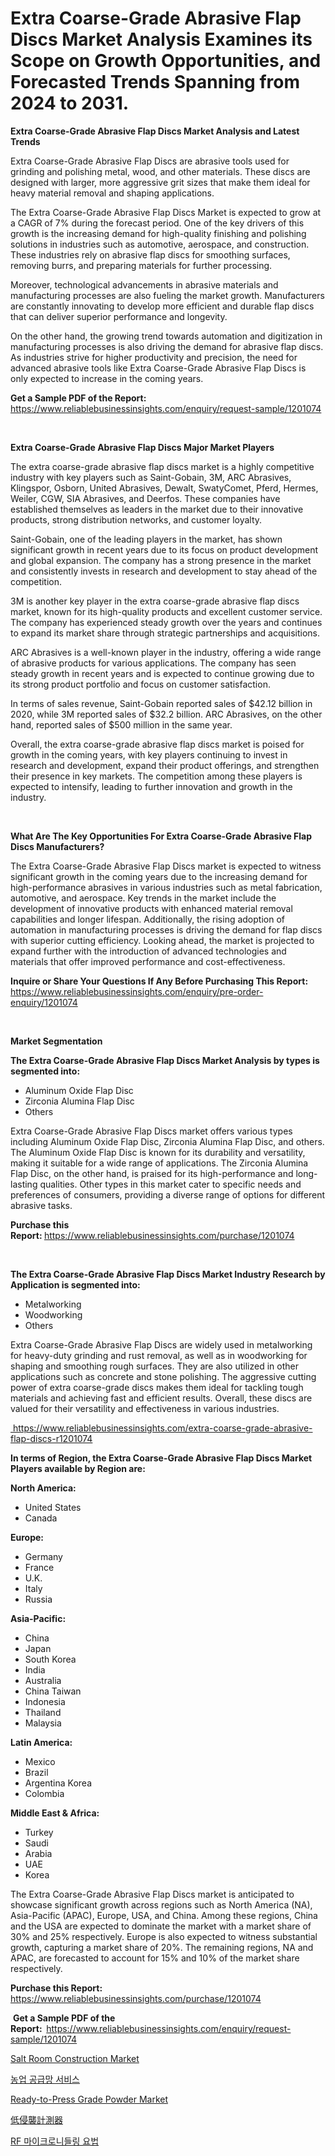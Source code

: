 <p><h1>Extra Coarse-Grade Abrasive Flap Discs Market Analysis Examines its Scope on Growth Opportunities, and Forecasted Trends Spanning from 2024 to 2031.</h1></p><p><strong>Extra Coarse-Grade Abrasive Flap Discs Market Analysis and Latest Trends</strong></p>
<p><p>Extra Coarse-Grade Abrasive Flap Discs are abrasive tools used for grinding and polishing metal, wood, and other materials. These discs are designed with larger, more aggressive grit sizes that make them ideal for heavy material removal and shaping applications.</p><p>The Extra Coarse-Grade Abrasive Flap Discs Market is expected to grow at a CAGR of 7% during the forecast period. One of the key drivers of this growth is the increasing demand for high-quality finishing and polishing solutions in industries such as automotive, aerospace, and construction. These industries rely on abrasive flap discs for smoothing surfaces, removing burrs, and preparing materials for further processing.</p><p>Moreover, technological advancements in abrasive materials and manufacturing processes are also fueling the market growth. Manufacturers are constantly innovating to develop more efficient and durable flap discs that can deliver superior performance and longevity.</p><p>On the other hand, the growing trend towards automation and digitization in manufacturing processes is also driving the demand for abrasive flap discs. As industries strive for higher productivity and precision, the need for advanced abrasive tools like Extra Coarse-Grade Abrasive Flap Discs is only expected to increase in the coming years.</p></p>
<p><strong>Get a Sample PDF of the Report:&nbsp;</strong> <a href="https://www.reliablebusinessinsights.com/enquiry/request-sample/1201074">https://www.reliablebusinessinsights.com/enquiry/request-sample/1201074</a></p>
<p>&nbsp;</p>
<p><strong>Extra Coarse-Grade Abrasive Flap Discs Major Market Players</strong></p>
<p><p>The extra coarse-grade abrasive flap discs market is a highly competitive industry with key players such as Saint-Gobain, 3M, ARC Abrasives, Klingspor, Osborn, United Abrasives, Dewalt, SwatyComet, Pferd, Hermes, Weiler, CGW, SIA Abrasives, and Deerfos. These companies have established themselves as leaders in the market due to their innovative products, strong distribution networks, and customer loyalty.</p><p>Saint-Gobain, one of the leading players in the market, has shown significant growth in recent years due to its focus on product development and global expansion. The company has a strong presence in the market and consistently invests in research and development to stay ahead of the competition.</p><p>3M is another key player in the extra coarse-grade abrasive flap discs market, known for its high-quality products and excellent customer service. The company has experienced steady growth over the years and continues to expand its market share through strategic partnerships and acquisitions.</p><p>ARC Abrasives is a well-known player in the industry, offering a wide range of abrasive products for various applications. The company has seen steady growth in recent years and is expected to continue growing due to its strong product portfolio and focus on customer satisfaction.</p><p>In terms of sales revenue, Saint-Gobain reported sales of $42.12 billion in 2020, while 3M reported sales of $32.2 billion. ARC Abrasives, on the other hand, reported sales of $500 million in the same year.</p><p>Overall, the extra coarse-grade abrasive flap discs market is poised for growth in the coming years, with key players continuing to invest in research and development, expand their product offerings, and strengthen their presence in key markets. The competition among these players is expected to intensify, leading to further innovation and growth in the industry.</p></p>
<p>&nbsp;</p>
<p><strong>What Are The Key Opportunities For Extra Coarse-Grade Abrasive Flap Discs Manufacturers?</strong></p>
<p><p>The Extra Coarse-Grade Abrasive Flap Discs market is expected to witness significant growth in the coming years due to the increasing demand for high-performance abrasives in various industries such as metal fabrication, automotive, and aerospace. Key trends in the market include the development of innovative products with enhanced material removal capabilities and longer lifespan. Additionally, the rising adoption of automation in manufacturing processes is driving the demand for flap discs with superior cutting efficiency. Looking ahead, the market is projected to expand further with the introduction of advanced technologies and materials that offer improved performance and cost-effectiveness.</p></p>
<p><strong>Inquire or Share Your Questions If Any Before Purchasing This Report:</strong> <a href="https://www.reliablebusinessinsights.com/enquiry/pre-order-enquiry/1201074">https://www.reliablebusinessinsights.com/enquiry/pre-order-enquiry/1201074</a></p>
<p>&nbsp;</p>
<p><strong>Market Segmentation</strong></p>
<p><strong>The Extra Coarse-Grade Abrasive Flap Discs Market Analysis by types is segmented into:</strong></p>
<p><ul><li>Aluminum Oxide Flap Disc</li><li>Zirconia Alumina Flap Disc</li><li>Others</li></ul></p>
<p><p>Extra Coarse-Grade Abrasive Flap Discs market offers various types including Aluminum Oxide Flap Disc, Zirconia Alumina Flap Disc, and others. The Aluminum Oxide Flap Disc is known for its durability and versatility, making it suitable for a wide range of applications. The Zirconia Alumina Flap Disc, on the other hand, is praised for its high-performance and long-lasting qualities. Other types in this market cater to specific needs and preferences of consumers, providing a diverse range of options for different abrasive tasks.</p></p>
<p><strong>Purchase this Report:&nbsp;</strong><a href="https://www.reliablebusinessinsights.com/purchase/1201074">https://www.reliablebusinessinsights.com/purchase/1201074</a></p>
<p>&nbsp;</p>
<p><strong>The Extra Coarse-Grade Abrasive Flap Discs Market Industry Research by Application is segmented into:</strong></p>
<p><ul><li>Metalworking</li><li>Woodworking</li><li>Others</li></ul></p>
<p><p>Extra Coarse-Grade Abrasive Flap Discs are widely used in metalworking for heavy-duty grinding and rust removal, as well as in woodworking for shaping and smoothing rough surfaces. They are also utilized in other applications such as concrete and stone polishing. The aggressive cutting power of extra coarse-grade discs makes them ideal for tackling tough materials and achieving fast and efficient results. Overall, these discs are valued for their versatility and effectiveness in various industries.</p></p>
<p><a href="https://www.reliablebusinessinsights.com/extra-coarse-grade-abrasive-flap-discs-r1201074">&nbsp;https://www.reliablebusinessinsights.com/extra-coarse-grade-abrasive-flap-discs-r1201074</a></p>
<p><strong>In terms of Region, the Extra Coarse-Grade Abrasive Flap Discs Market Players available by Region are:</strong></p>
<p>
    <p> <strong> North America: </strong>
        <ul>
            <li>United States</li>
            <li>Canada</li>
        </ul>
        </p> 
    <p> <strong> Europe: </strong>
        <ul>
            <li>Germany</li>
            <li>France</li>
            <li>U.K.</li>
            <li>Italy</li>
            <li>Russia</li>
        </ul>
        </p> 
    <p> <strong> Asia-Pacific: </strong>
        <ul>
            <li>China</li>
            <li>Japan</li>
            <li>South Korea</li>
            <li>India</li>
            <li>Australia</li>
            <li>China Taiwan</li>
            <li>Indonesia</li>
            <li>Thailand</li>
            <li>Malaysia</li>
        </ul>
        </p> 
    <p> <strong> Latin America: </strong>
        <ul>
            <li>Mexico</li>
            <li>Brazil</li>
            <li>Argentina Korea</li>
            <li>Colombia</li>
        </ul>
        </p> 
    <p> <strong> Middle East & Africa: </strong>
        <ul>
            <li>Turkey</li>
            <li>Saudi</li>
            <li>Arabia</li>
            <li>UAE</li>
            <li>Korea</li>
        </ul>
    </p>
    </p>
<p><p>The Extra Coarse-Grade Abrasive Flap Discs market is anticipated to showcase significant growth across regions such as North America (NA), Asia-Pacific (APAC), Europe, USA, and China. Among these regions, China and the USA are expected to dominate the market with a market share of 30% and 25% respectively. Europe is also expected to witness substantial growth, capturing a market share of 20%. The remaining regions, NA and APAC, are forecasted to account for 15% and 10% of the market share respectively.</p></p>
<p><strong>Purchase this Report: </strong><a href="https://www.reliablebusinessinsights.com/purchase/1201074">https://www.reliablebusinessinsights.com/purchase/1201074</a></p>
<p>&nbsp;<strong>Get a Sample PDF of the Report:&nbsp;&nbsp;</strong><a href="https://www.reliablebusinessinsights.com/enquiry/request-sample/1201074">https://www.reliablebusinessinsights.com/enquiry/request-sample/1201074</a></p>
<p><strong></strong></p>
<p><p><a href="https://www.linkedin.com/pulse/salt-room-construction-market-research-report-its-history-sqtee">Salt Room Construction Market</a></p><p><a href="https://github.com/ConstantinVon/Market-Research-Report-List-1/blob/main/146158082105.md">농업 공급망 서비스</a></p><p><a href="https://www.linkedin.com/pulse/ready-to-press-grade-powder-market-insight-trends-growth-forecasted-j8fdf">Ready-to-Press Grade Powder Market</a></p><p><a href="https://github.com/hardee896/Market-Research-Report-List-1/blob/main/959589289474.md">低侵襲計測器</a></p><p><a href="https://github.com/sammyUltyylrich9067856/Market-Research-Report-List-1/blob/main/338529982104.md">RF 마이크로니들링 요법</a></p></p>